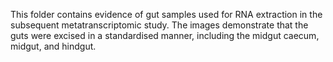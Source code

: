 This folder contains evidence of gut samples used for RNA extraction in the subsequent metatranscriptomic study.
The images demonstrate that the guts were excised in a standardised manner, including the midgut caecum, midgut, and hindgut.
